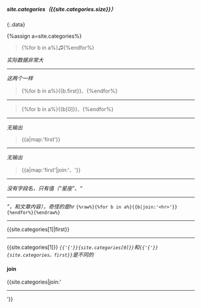 ##### site.categories（{{site.categories.size}}）
{:.data}

{%assign a=site.categories%}
>{%for b in a%}♫{%endfor%}

*实际数据非常大*

---
*这两个一样*
>{%for b in a%}{{b.first}}、{%endfor%}

---
>{%for b in a%}{{b[0]}}、{%endfor%}

---
*无输出*
>{{a|map:'first'}}

---
*无输出*
>{{a|map:'first'|join:'、'}}

---
*没有字段名，只有值（“星座”、“<hr>”，和文章内容），奇怪的是hr*
`{%raw%}{%for b in a%}{{b|join:'<hr>'}}{%endfor%}{%endraw%}`

---
{{site.categories[1]|first}}

---

{{site.categories[1]}}
*`{{'{'}}{site.categories[0]}}`和`{{'{'}}{site.categories。first}}`是不同的*

#### join
{{site.categories|join:'<hr>'}}
